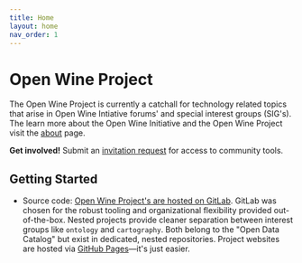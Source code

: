 ```yaml
---
title: Home
layout: home
nav_order: 1
---
```


# Open Wine Project

The Open Wine Project is currently a catchall for technology related topics that arise in Open Wine Intiative forums' and special interest groups (SIG's). The learn more about the Open Wine Initiative and the Open Wine Project visit the [about](/about) page. 

**Get involved!** Submit an [invitation request](mailto:openwineproject@googlegroups.com) for access to community tools.

## Getting Started

 - Source code: [Open Wine Project's are hosted on GitLab](https://gitlab.com/OpenWineProject). GitLab was chosen for the robust tooling and organizational flexibility provided out-of-the-box. Nested projects provide cleaner separation between interest groups like `ontology` and `cartography`. Both belong to the "Open Data Catalog" but exist in dedicated, nested repositories. Project websites are hosted via [GitHub Pages](https://github.com/OpenWineProject/openwineproject.github.io)—it's just easier.
